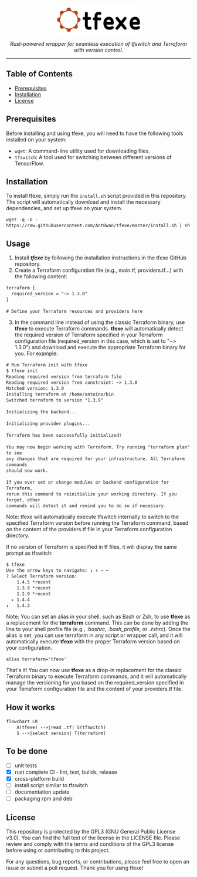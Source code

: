 <br />
<p align="center">
  <a href="">
    <img src=".logo.png" alt="Logo" height="80">
  </a>

  <p align="center"><i>Rust-powered wrapper for seamless execution of tfswitch and Terraform with version control.</i>
  </p>
</p>

---

## Table of Contents
- [Prerequisites](#prerequisites)
- [Installation](#installation)
- [License](#license)

## Prerequisites
Before installing and using tfexe, you will need to have the following tools installed on your system:
- `wget`: A command-line utility used for downloading files.
- `tfswitch`: A tool used for switching between different versions of TensorFlow.

## Installation
To install tfexe, simply run the `install.sh` script provided in this repository. The script will automatically download and install the necessary dependencies, and set up tfexe on your system.

```shell
wget -q -O -  https://raw.githubusercontent.com/Ant0wan/tfexe/master/install.sh | sh
```

## Usage

1. Install ***tfexe*** by following the installation instructions in the tfexe GitHub repository.
2. Create a Terraform configuration file (e.g., main.tf, providers.tf...) with the following content:
```hcl
terraform {
  required_version = "~> 1.3.0"
}

# Define your Terraform resources and providers here
```
3. In the command line instead of using the classic Terraform binary, use **tfexe** to execute Terraform commands. **tfexe** will automatically detect the required version of Terraform specified in your Terraform configuration file (required_version in this case, which is set to "~> 1.3.0") and download and execute the appropriate Terraform binary for you. For example:
```shell
# Run Terraform init with tfexe
$ tfexe init
Reading required version from terraform file
Reading required version from constraint: ~> 1.3.0
Matched version: 1.3.9
Installing terraform at /home/antoine/bin
Switched terraform to version "1.3.9"

Initializing the backend...

Initializing provider plugins...

Terraform has been successfully initialized!

You may now begin working with Terraform. Try running "terraform plan" to see
any changes that are required for your infrastructure. All Terraform commands
should now work.

If you ever set or change modules or backend configuration for Terraform,
rerun this command to reinitialize your working directory. If you forget, other
commands will detect it and remind you to do so if necessary.

```

Note: tfexe will automatically execute tfswitch internally to switch to the specified Terraform version before running the Terraform command, based on the content of the providers.tf file in your Terraform configuration directory.

If no version of Terraform is specified in tf files, it will display the same prompt as tfswitch:
```shell
$ tfexe
Use the arrow keys to navigate: ↓ ↑ → ←
? Select Terraform version:
    1.4.5 *recent
    1.3.9 *recent
    1.2.9 *recent
  ▸ 1.4.4
↓   1.4.3
```

Note: You can set an alias in your shell, such as Bash or Zsh, to use **tfexe** as a replacement for the **terraform** command. This can be done by adding the line to your shell profile file (e.g., *.bashrc*, *.bash_profile*, or *.zshrc*). Once the alias is set, you can use terraform in any script or wrapper call, and it will automatically execute **tfexe** with the proper Terraform version based on your configuration.
```shell
alias terraform='tfexe'
```

That's it! You can now use **tfexe** as a drop-in replacement for the classic Terraform binary to execute Terraform commands, and it will automatically manage the versioning for you based on the required_version specified in your Terraform configuration file and the content of your providers.tf file.

## How it works

```mermaid
flowchart LR
    A(tfexe) -->|read .tf| S(tfswitch)
    S -->|select version| T(terraform)
```

## To be done

- [ ] unit tests
- [x] rust complete CI - lint, test, builds, release
- [x] cross-platform build
- [ ] install script similar to tfswitch
- [ ] documentation update
- [ ] packaging rpm and deb

## License

This repository is protected by the GPL3 (GNU General Public License v3.0). You can find the full text of the license in the LICENSE file. Please review and comply with the terms and conditions of the GPL3 license before using or contributing to this project.

For any questions, bug reports, or contributions, please feel free to open an issue or submit a pull request. Thank you for using tfexe!

